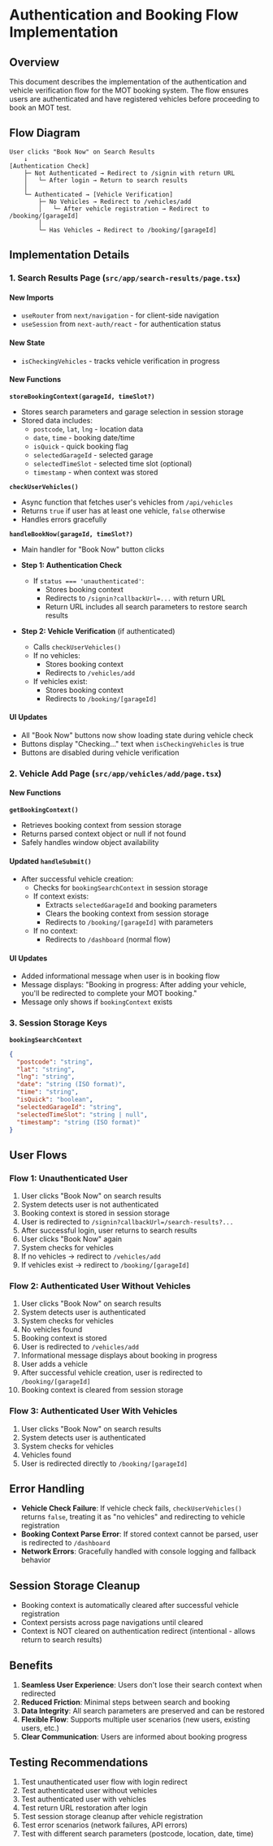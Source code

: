 # Authentication and Booking Flow Implementation

## Overview

This document describes the implementation of the authentication and vehicle verification flow for the MOT booking system. The flow ensures users are authenticated and have registered vehicles before proceeding to book an MOT test.

## Flow Diagram

```
User clicks "Book Now" on Search Results
    ↓
[Authentication Check]
    ├─ Not Authenticated → Redirect to /signin with return URL
    │   └─ After login → Return to search results
    │
    └─ Authenticated → [Vehicle Verification]
        ├─ No Vehicles → Redirect to /vehicles/add
        │   └─ After vehicle registration → Redirect to /booking/[garageId]
        │
        └─ Has Vehicles → Redirect to /booking/[garageId]
```

## Implementation Details

### 1. Search Results Page (`src/app/search-results/page.tsx`)

#### New Imports
- `useRouter` from `next/navigation` - for client-side navigation
- `useSession` from `next-auth/react` - for authentication status

#### New State
- `isCheckingVehicles` - tracks vehicle verification in progress

#### New Functions

**`storeBookingContext(garageId, timeSlot?)`**
- Stores search parameters and garage selection in session storage
- Stored data includes:
  - `postcode`, `lat`, `lng` - location data
  - `date`, `time` - booking date/time
  - `isQuick` - quick booking flag
  - `selectedGarageId` - selected garage
  - `selectedTimeSlot` - selected time slot (optional)
  - `timestamp` - when context was stored

**`checkUserVehicles()`**
- Async function that fetches user's vehicles from `/api/vehicles`
- Returns `true` if user has at least one vehicle, `false` otherwise
- Handles errors gracefully

**`handleBookNow(garageId, timeSlot?)`**
- Main handler for "Book Now" button clicks
- **Step 1: Authentication Check**
  - If `status === 'unauthenticated'`:
    - Stores booking context
    - Redirects to `/signin?callbackUrl=...` with return URL
    - Return URL includes all search parameters to restore search results
  
- **Step 2: Vehicle Verification** (if authenticated)
  - Calls `checkUserVehicles()`
  - If no vehicles:
    - Stores booking context
    - Redirects to `/vehicles/add`
  - If vehicles exist:
    - Stores booking context
    - Redirects to `/booking/[garageId]`

#### UI Updates
- All "Book Now" buttons now show loading state during vehicle check
- Buttons display "Checking..." text when `isCheckingVehicles` is true
- Buttons are disabled during vehicle verification

### 2. Vehicle Add Page (`src/app/vehicles/add/page.tsx`)

#### New Functions

**`getBookingContext()`**
- Retrieves booking context from session storage
- Returns parsed context object or null if not found
- Safely handles window object availability

#### Updated `handleSubmit()`
- After successful vehicle creation:
  - Checks for `bookingSearchContext` in session storage
  - If context exists:
    - Extracts `selectedGarageId` and booking parameters
    - Clears the booking context from session storage
    - Redirects to `/booking/[garageId]` with parameters
  - If no context:
    - Redirects to `/dashboard` (normal flow)

#### UI Updates
- Added informational message when user is in booking flow
- Message displays: "Booking in progress: After adding your vehicle, you'll be redirected to complete your MOT booking."
- Message only shows if `bookingContext` exists

### 3. Session Storage Keys

**`bookingSearchContext`**
```json
{
  "postcode": "string",
  "lat": "string",
  "lng": "string",
  "date": "string (ISO format)",
  "time": "string",
  "isQuick": "boolean",
  "selectedGarageId": "string",
  "selectedTimeSlot": "string | null",
  "timestamp": "string (ISO format)"
}
```

## User Flows

### Flow 1: Unauthenticated User
1. User clicks "Book Now" on search results
2. System detects user is not authenticated
3. Booking context is stored in session storage
4. User is redirected to `/signin?callbackUrl=/search-results?...`
5. After successful login, user returns to search results
6. User clicks "Book Now" again
7. System checks for vehicles
8. If no vehicles → redirect to `/vehicles/add`
9. If vehicles exist → redirect to `/booking/[garageId]`

### Flow 2: Authenticated User Without Vehicles
1. User clicks "Book Now" on search results
2. System detects user is authenticated
3. System checks for vehicles
4. No vehicles found
5. Booking context is stored
6. User is redirected to `/vehicles/add`
7. Informational message displays about booking in progress
8. User adds a vehicle
9. After successful vehicle creation, user is redirected to `/booking/[garageId]`
10. Booking context is cleared from session storage

### Flow 3: Authenticated User With Vehicles
1. User clicks "Book Now" on search results
2. System detects user is authenticated
3. System checks for vehicles
4. Vehicles found
5. User is redirected directly to `/booking/[garageId]`

## Error Handling

- **Vehicle Check Failure**: If vehicle check fails, `checkUserVehicles()` returns `false`, treating it as "no vehicles" and redirecting to vehicle registration
- **Booking Context Parse Error**: If stored context cannot be parsed, user is redirected to `/dashboard`
- **Network Errors**: Gracefully handled with console logging and fallback behavior

## Session Storage Cleanup

- Booking context is automatically cleared after successful vehicle registration
- Context persists across page navigations until cleared
- Context is NOT cleared on authentication redirect (intentional - allows return to search results)

## Benefits

1. **Seamless User Experience**: Users don't lose their search context when redirected
2. **Reduced Friction**: Minimal steps between search and booking
3. **Data Integrity**: All search parameters are preserved and can be restored
4. **Flexible Flow**: Supports multiple user scenarios (new users, existing users, etc.)
5. **Clear Communication**: Users are informed about booking progress

## Testing Recommendations

1. Test unauthenticated user flow with login redirect
2. Test authenticated user without vehicles
3. Test authenticated user with vehicles
4. Test return URL restoration after login
5. Test session storage cleanup after vehicle registration
6. Test error scenarios (network failures, API errors)
7. Test with different search parameters (postcode, location, date, time)

